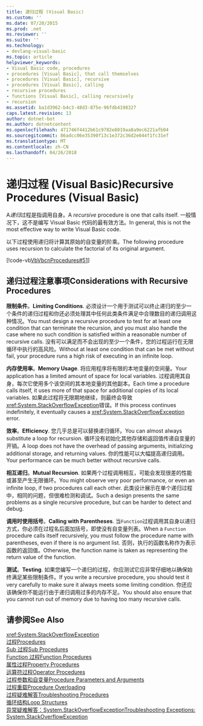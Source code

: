 ```yaml
---
title: 递归过程 (Visual Basic)
ms.custom: ''
ms.date: 07/20/2015
ms.prod: .net
ms.reviewer: ''
ms.suite: ''
ms.technology:
- devlang-visual-basic
ms.topic: article
helpviewer_keywords:
- Visual Basic code, procedures
- procedures [Visual Basic], that call themselves
- procedures [Visual Basic], recursive
- procedures [Visual Basic], calling
- recursive procedures
- functions [Visual Basic], calling recursively
- recursion
ms.assetid: ba1d3962-b4c3-48d3-875e-96fdb4198327
caps.latest.revision: 13
author: dotnet-bot
ms.author: dotnetcontent
ms.openlocfilehash: 471746f4412b61c9782e8019aa8a9ec6221afb04
ms.sourcegitcommit: 86adcc06e35390f13c1e372c36d2e044f1fc31ef
ms.translationtype: MT
ms.contentlocale: zh-CN
ms.lasthandoff: 04/26/2018
---
```

# <a name="recursive-procedures-visual-basic"></a><span data-ttu-id="1d114-102">递归过程 (Visual Basic)</span><span class="sxs-lookup"><span data-stu-id="1d114-102">Recursive Procedures (Visual Basic)</span></span>
<span data-ttu-id="1d114-103">A*递归*过程是指调用自身。</span><span class="sxs-lookup"><span data-stu-id="1d114-103">A *recursive* procedure is one that calls itself.</span></span> <span data-ttu-id="1d114-104">一般情况下，这不是编写 Visual Basic 代码的最有效方法。</span><span class="sxs-lookup"><span data-stu-id="1d114-104">In general, this is not the most effective way to write Visual Basic code.</span></span>  
  
 <span data-ttu-id="1d114-105">以下过程使用递归将计算其原始的自变量的阶乘。</span><span class="sxs-lookup"><span data-stu-id="1d114-105">The following procedure uses recursion to calculate the factorial of its original argument.</span></span>  
  
 [!code-vb[VbVbcnProcedures#51](./codesnippet/VisualBasic/recursive-procedures_1.vb)]  
  
## <a name="considerations-with-recursive-procedures"></a><span data-ttu-id="1d114-106">递归过程注意事项</span><span class="sxs-lookup"><span data-stu-id="1d114-106">Considerations with Recursive Procedures</span></span>  
 <span data-ttu-id="1d114-107">**限制条件**。</span><span class="sxs-lookup"><span data-stu-id="1d114-107">**Limiting Conditions**.</span></span> <span data-ttu-id="1d114-108">必须设计一个用于测试可以终止递归的至少一个条件的递归过程和你还必须处理其中任何此类条件满足中合理数目的递归调用这种情况。</span><span class="sxs-lookup"><span data-stu-id="1d114-108">You must design a recursive procedure to test for at least one condition that can terminate the recursion, and you must also handle the case where no such condition is satisfied within a reasonable number of recursive calls.</span></span> <span data-ttu-id="1d114-109">没有可以满足而不会出现的至少一个条件，您的过程运行在无限循环中执行的高风险。</span><span class="sxs-lookup"><span data-stu-id="1d114-109">Without at least one condition that can be met without fail, your procedure runs a high risk of executing in an infinite loop.</span></span>  
  
 <span data-ttu-id="1d114-110">**内存使用率**。</span><span class="sxs-lookup"><span data-stu-id="1d114-110">**Memory Usage**.</span></span> <span data-ttu-id="1d114-111">将应用程序将有限的本地变量的空间量。</span><span class="sxs-lookup"><span data-stu-id="1d114-111">Your application has a limited amount of space for local variables.</span></span> <span data-ttu-id="1d114-112">过程调用其自身，每次它使用多个该空间的其本地变量的其他副本。</span><span class="sxs-lookup"><span data-stu-id="1d114-112">Each time a procedure calls itself, it uses more of that space for additional copies of its local variables.</span></span> <span data-ttu-id="1d114-113">如果此过程将无限期地继续，则最终会导致<xref:System.StackOverflowException>错误。</span><span class="sxs-lookup"><span data-stu-id="1d114-113">If this process continues indefinitely, it eventually causes a <xref:System.StackOverflowException> error.</span></span>  
  
 <span data-ttu-id="1d114-114">**效率**。</span><span class="sxs-lookup"><span data-stu-id="1d114-114">**Efficiency**.</span></span> <span data-ttu-id="1d114-115">您几乎总是可以替换递归循环。</span><span class="sxs-lookup"><span data-stu-id="1d114-115">You can almost always substitute a loop for recursion.</span></span> <span data-ttu-id="1d114-116">循环没有初始化其他存储和返回值传递自变量的开销。</span><span class="sxs-lookup"><span data-stu-id="1d114-116">A loop does not have the overhead of passing arguments, initializing additional storage, and returning values.</span></span> <span data-ttu-id="1d114-117">你的性能可以大幅提高递归调用。</span><span class="sxs-lookup"><span data-stu-id="1d114-117">Your performance can be much better without recursive calls.</span></span>  
  
 <span data-ttu-id="1d114-118">**相互递归**。</span><span class="sxs-lookup"><span data-stu-id="1d114-118">**Mutual Recursion**.</span></span> <span data-ttu-id="1d114-119">如果两个过程调用相互，可能会发现很差的性能或甚至产生无限循环。</span><span class="sxs-lookup"><span data-stu-id="1d114-119">You might observe very poor performance, or even an infinite loop, if two procedures call each other.</span></span> <span data-ttu-id="1d114-120">此类设计展示在单个递归过程中，相同的问题，但很难检测和调试。</span><span class="sxs-lookup"><span data-stu-id="1d114-120">Such a design presents the same problems as a single recursive procedure, but can be harder to detect and debug.</span></span>  
  
 <span data-ttu-id="1d114-121">**调用时使用括号**。</span><span class="sxs-lookup"><span data-stu-id="1d114-121">**Calling with Parentheses**.</span></span> <span data-ttu-id="1d114-122">当`Function`过程调用其自身以递归方式，你必须在过程名后面加括号，即使没有自变量列表。</span><span class="sxs-lookup"><span data-stu-id="1d114-122">When a `Function` procedure calls itself recursively, you must follow the procedure name with parentheses, even if there is no argument list.</span></span> <span data-ttu-id="1d114-123">否则，执行的函数名称作为表示函数的返回值。</span><span class="sxs-lookup"><span data-stu-id="1d114-123">Otherwise, the function name is taken as representing the return value of the function.</span></span>  
  
 <span data-ttu-id="1d114-124">**测试**。</span><span class="sxs-lookup"><span data-stu-id="1d114-124">**Testing**.</span></span> <span data-ttu-id="1d114-125">如果您编写一个递归的过程，你应测试它应非常仔细地以确保始终满足某些限制条件。</span><span class="sxs-lookup"><span data-stu-id="1d114-125">If you write a recursive procedure, you should test it very carefully to make sure it always meets some limiting condition.</span></span> <span data-ttu-id="1d114-126">你还应该确保你不能运行由于递归调用过多的内存不足。</span><span class="sxs-lookup"><span data-stu-id="1d114-126">You should also ensure that you cannot run out of memory due to having too many recursive calls.</span></span>  
  
## <a name="see-also"></a><span data-ttu-id="1d114-127">请参阅</span><span class="sxs-lookup"><span data-stu-id="1d114-127">See Also</span></span>  
 <xref:System.StackOverflowException>  
 [<span data-ttu-id="1d114-128">过程</span><span class="sxs-lookup"><span data-stu-id="1d114-128">Procedures</span></span>](./index.md)  
 [<span data-ttu-id="1d114-129">Sub 过程</span><span class="sxs-lookup"><span data-stu-id="1d114-129">Sub Procedures</span></span>](./sub-procedures.md)  
 [<span data-ttu-id="1d114-130">Function 过程</span><span class="sxs-lookup"><span data-stu-id="1d114-130">Function Procedures</span></span>](./function-procedures.md)  
 [<span data-ttu-id="1d114-131">属性过程</span><span class="sxs-lookup"><span data-stu-id="1d114-131">Property Procedures</span></span>](./property-procedures.md)  
 [<span data-ttu-id="1d114-132">运算符过程</span><span class="sxs-lookup"><span data-stu-id="1d114-132">Operator Procedures</span></span>](./operator-procedures.md)  
 [<span data-ttu-id="1d114-133">过程参数和自变量</span><span class="sxs-lookup"><span data-stu-id="1d114-133">Procedure Parameters and Arguments</span></span>](./procedure-parameters-and-arguments.md)  
 [<span data-ttu-id="1d114-134">过程重载</span><span class="sxs-lookup"><span data-stu-id="1d114-134">Procedure Overloading</span></span>](./procedure-overloading.md)  
 [<span data-ttu-id="1d114-135">过程疑难解答</span><span class="sxs-lookup"><span data-stu-id="1d114-135">Troubleshooting Procedures</span></span>](./troubleshooting-procedures.md)  
 [<span data-ttu-id="1d114-136">循环结构</span><span class="sxs-lookup"><span data-stu-id="1d114-136">Loop Structures</span></span>](../../../../visual-basic/programming-guide/language-features/control-flow/loop-structures.md)  
 [<span data-ttu-id="1d114-137">异常疑难解答：System.StackOverflowException</span><span class="sxs-lookup"><span data-stu-id="1d114-137">Troubleshooting Exceptions: System.StackOverflowException</span></span>](http://msdn.microsoft.com/library/51b71217-c507-4f5b-bc35-0236180d7968)
